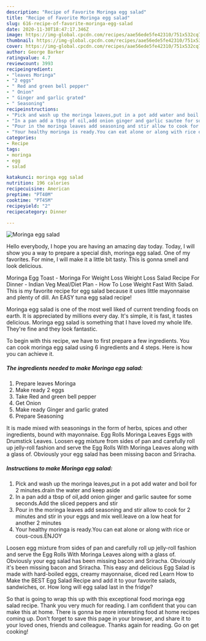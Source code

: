 ```yaml
---
description: "Recipe of Favorite Moringa egg salad"
title: "Recipe of Favorite Moringa egg salad"
slug: 616-recipe-of-favorite-moringa-egg-salad
date: 2020-11-30T18:47:17.346Z
image: https://img-global.cpcdn.com/recipes/aae56ede5fe42310/751x532cq70/moringa-egg-salad-recipe-main-photo.jpg
thumbnail: https://img-global.cpcdn.com/recipes/aae56ede5fe42310/751x532cq70/moringa-egg-salad-recipe-main-photo.jpg
cover: https://img-global.cpcdn.com/recipes/aae56ede5fe42310/751x532cq70/moringa-egg-salad-recipe-main-photo.jpg
author: George Barker
ratingvalue: 4.7
reviewcount: 3993
recipeingredient:
- "leaves Moringa"
- "2 eggs"
- " Red and green bell pepper"
- " Onion"
- " Ginger and garlic grated"
- " Seasoning"
recipeinstructions:
- "Pick and wash up the moringa leaves,put in a pot add water and boil for 2 minutes.drain the water and keep aside"
- "In a pan add a tbsp of oil,add onion ginger and garlic sautee for some seconds.Add the sliced peppers and stir"
- "Pour in the moringa leaves add seasoning and stir allow to cook for 2 minutes and stir in your eggs and mix well.leave on a low heat for another 2 minutes"
- "Your healthy moringa is ready.You can eat alone or along with rice or cous-cous.ENJOY"
categories:
- Recipe
tags:
- moringa
- egg
- salad

katakunci: moringa egg salad 
nutrition: 196 calories
recipecuisine: American
preptime: "PT40M"
cooktime: "PT45M"
recipeyield: "2"
recipecategory: Dinner

---
```



![Moringa egg salad](https://img-global.cpcdn.com/recipes/aae56ede5fe42310/751x532cq70/moringa-egg-salad-recipe-main-photo.jpg)

Hello everybody, I hope you are having an amazing day today. Today, I will show you a way to prepare a special dish, moringa egg salad. One of my favorites. For mine, I will make it a little bit tasty. This is gonna smell and look delicious.

Moringa Egg Toast - Moringa For Weight Loss Weight Loss Salad Recipe For Dinner - Indian Veg Meal/Diet Plan - How To Lose Weight Fast With Salad. This is my favorite recipe for egg salad because it uses little mayonnaise and plenty of dill. An EASY tuna egg salad recipe!

Moringa egg salad is one of the most well liked of current trending foods on earth. It is appreciated by millions every day. It's simple, it is fast, it tastes delicious. Moringa egg salad is something that I have loved my whole life. They're fine and they look fantastic.


To begin with this recipe, we have to first prepare a few ingredients. You can cook moringa egg salad using 6 ingredients and 4 steps. Here is how you can achieve it.

<!--inarticleads1-->

##### The ingredients needed to make Moringa egg salad:

1. Prepare leaves Moringa
1. Make ready 2 eggs
1. Take  Red and green bell pepper
1. Get  Onion
1. Make ready  Ginger and garlic grated
1. Prepare  Seasoning


It is made mixed with seasonings in the form of herbs, spices and other ingredients, bound with mayonnaise. Egg Rolls Moringa Leaves Eggs with Drumstick Leaves. Loosen egg mixture from sides of pan and carefully roll up jelly-roll fashion and serve the Egg Rolls With Moringa Leaves along with a glass of. Obviously your egg salad has been missing bacon and Sriracha. 

<!--inarticleads2-->

##### Instructions to make Moringa egg salad:

1. Pick and wash up the moringa leaves,put in a pot add water and boil for 2 minutes.drain the water and keep aside
1. In a pan add a tbsp of oil,add onion ginger and garlic sautee for some seconds.Add the sliced peppers and stir
1. Pour in the moringa leaves add seasoning and stir allow to cook for 2 minutes and stir in your eggs and mix well.leave on a low heat for another 2 minutes
1. Your healthy moringa is ready.You can eat alone or along with rice or cous-cous.ENJOY


Loosen egg mixture from sides of pan and carefully roll up jelly-roll fashion and serve the Egg Rolls With Moringa Leaves along with a glass of. Obviously your egg salad has been missing bacon and Sriracha. Obviously it&#39;s been missing bacon and Sriracha. This easy and delicious Egg Salad is made with hard-boiled eggs, creamy mayonnaise, diced red Learn How to Make the BEST Egg Salad Recipe and add it to your favorite salads, sandwiches, or. How long will egg salad last in the fridge? 

So that is going to wrap this up with this exceptional food moringa egg salad recipe. Thank you very much for reading. I am confident that you can make this at home. There is gonna be more interesting food at home recipes coming up. Don't forget to save this page in your browser, and share it to your loved ones, friends and colleague. Thanks again for reading. Go on get cooking!
